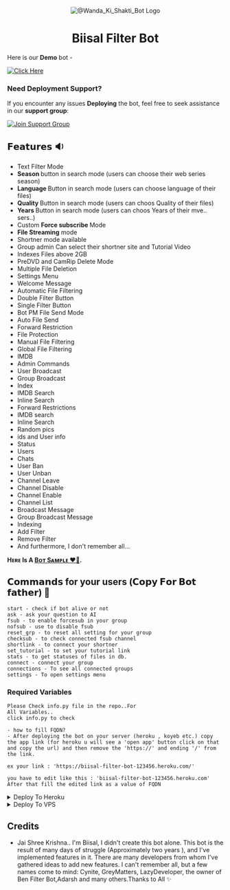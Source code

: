 <p align="center">
  <img src="https://graph.org/file/ba15ad07e7880d48ae7ba.mp4" alt="@Wanda_Ki_Shakti_Bot Logo">
</p>
<h1 align="center">
  Biisal Filter Bot 
</h1>

Here is our **Demo** bot -

[![Click Here](https://img.shields.io/badge/Demo%20Bot-Click%20Here-blue?style=flat&logo=telegram&labelColor=white&link=https://t.me/Bisal_Files_Talk)](https://t.me/directfilee_bot)

### Need Deployment Support?

If you encounter any issues **Deploying** the bot, feel free to seek assistance in our **support group**:

[![Join Support Group](https://img.shields.io/badge/Join%20Support%20Group-Click%20Here-blue?style=flat&logo=telegram&labelColor=white&link=https://t.me/Bisal_Files_Talk)](https://t.me/Bisal_Files_Talk)



## 𝗙𝗲𝗮𝘁𝘂𝗿𝗲𝘀 🔉
-  Text Filter Mode
- <b> Season </b> button in search mode (users can choose their web series season)
- <b> Language </b> Button in search mode (users can choose language of their files)
- <b>Quality </b> Button in search mode (users can choos Quality of their files)
- <b>Years </b> Button in search mode (users can choos Years of their mve.. sers..)
- Custom <b> Force subscribe </b> Mode
- <b>File Streaming</b> mode
-  Shortner mode available 
-  Group admin Can select their shortner site and Tutorial Video
-  Indexes Files above 2GB
-  PreDVD and CamRip Delete Mode
-  Multiple File Deletion
-  Settings Menu
-  Welcome Message
-  Automatic File Filtering
-  Double Filter Button
-  Single Filter Button
-  Bot PM File Send Mode
-  Auto File Send
-  Forward Restriction
-  File Protection
-  Manual File Filtering
-  Global File Filtering
-  IMDB
-  Admin Commands
-  User Broadcast
-  Group Broadcast
-  Index
-  IMDB Search
-  Inline Search
-  Forward Restrictions
-  IMDB search
-  Inline Search
-  Random pics
-  ids and User info
-  Status
-  Users
-  Chats
-  User Ban
-  User Unban
-  Channel Leave
-  Channel Disable
-  Channel Enable
-  Channel List
-  Broadcast Message
-  Group Broadcast Message
-  Indexing
-  Add Filter
-  Remove Filter
- And furthermore, I don't remember all...

<b>Hᴇʀᴇ Is A <a href='https://t.me/directFilee_bot'>Bᴏᴛ Sᴀᴍᴘʟᴇ ❤️‍🔥</a>.</b>

## 𝗖𝗼𝗺𝗺𝗮𝗻𝗱𝘀 for your users (𝗖𝗼𝗽𝘆 𝗙𝗼𝗿 𝗕𝗼𝘁 𝗳𝗮𝘁𝗵𝗲𝗿) 🥶
```
start - check if bot alive or not
ask - ask your question to AI
fsub - to enable forcesub in your group 
nofsub - use to disable fsub
reset_grp - to reset all setting for your group
checksub - to check connected fsub channel
shortlink - to connect your shortner
set_tutorial - to set your tutorial link
stats - to get statuses of files in db.
connect - connect your group
connections - To see all connected groups
settings - To open settings menu
```
### Required Variables
```
Please Check info.py file in the repo..For 
All Variables..
click info.py to check

- how to fill FQDN? 
- After deploying the bot on your server (heroku , koyeb etc.) copy the app link (for heroku u will see a 'open app' button click on that and copy the url) and then remove the 'https://' and ending '/' from the link.
    
ex your link : 'https://biisal-filter-bot-123456.heroku.com/' 
    
you have to edit like this : 'biisal-filter-bot-123456.heroku.com' 
After that fill the edited link as a value of FQDN
```

<details><summary>Deploy To Heroku</summary>
<p>
<br>
<a href="https://heroku.com/deploy?template=https://github.com/biisal/biisal-filter-bot">
  <img src="https://www.herokucdn.com/deploy/button.svg" alt="Deploy To Heroku">
</a>
</p>
</details>

<details><summary>Deploy To VPS</summary>
<p>
<pre>
git clone https://github.com/biisal/biisal-filter-bot
# Install Packages
pip3 install -U -r requirements.txt
Edit info.py with variables as given below then run bot
python3 bot.py
</pre>
</p>
</details>

## Credits
- Jai Shree Krishna.. I'm Biisal, I didn't create this bot alone. This bot is the result of many days of struggle (Approximately two years ), and I've implemented features in it. There are many developers from whom I've gathered ideas to add new features. I can't remember all, but a few names come to mind: Cynite, GreyMatters, LazyDeveloper, the owner of Ben Filter Bot,Adarsh and many others.Thanks to All ✨
